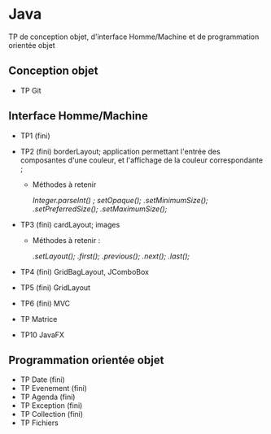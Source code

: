 # Java
TP de conception objet, d'interface Homme/Machine et de programmation orientée objet

## Conception objet
  - TP Git

## Interface Homme/Machine
  - TP1 (fini)
  
  - TP2 (fini)
    borderLayout; application permettant l'entrée des composantes d'une couleur, et l'affichage de la couleur correspondante ;
    
    + Méthodes à retenir
    
      _Integer.parseInt(<String>) ;
      setOpaque(<boolean>); 
      <JLabel>.setMinimumSize(<Dimension>);
      <JLabel>.setPreferredSize(<Dimension>);
      <JLabel>.setMaximumSize(<Dimension>);_
    
  - TP3 (fini)
    cardLayout; images
    
    + Méthodes à retenir :
    
      _<JPanel>.setLayout(<CardLayout>);
      <CardLayout>.first(<JPanel>);
      <CardLayout>.previous(<JPanel>);
      <CardLayout>.next(<JPanel>);
      <CardLayout>.last(<JPanel>);_
     
  - TP4 (fini)
    GridBagLayout, JComboBox
  
  - TP5 (fini)
    GridLayout
  
  - TP6 (fini)
    MVC
    
  - TP Matrice
  
  - TP10
    JavaFX
  
## Programmation orientée objet
  - TP Date (fini)
  - TP Evenement (fini)
  - TP Agenda (fini)
  - TP Exception (fini)
  - TP Collection (fini)
  - TP Fichiers

